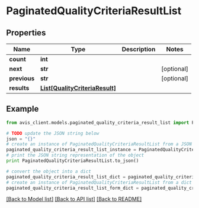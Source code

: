 # PaginatedQualityCriteriaResultList


## Properties

Name | Type | Description | Notes
------------ | ------------- | ------------- | -------------
**count** | **int** |  | 
**next** | **str** |  | [optional] 
**previous** | **str** |  | [optional] 
**results** | [**List[QualityCriteriaResult]**](QualityCriteriaResult.md) |  | 

## Example

```python
from avis_client.models.paginated_quality_criteria_result_list import PaginatedQualityCriteriaResultList

# TODO update the JSON string below
json = "{}"
# create an instance of PaginatedQualityCriteriaResultList from a JSON string
paginated_quality_criteria_result_list_instance = PaginatedQualityCriteriaResultList.from_json(json)
# print the JSON string representation of the object
print PaginatedQualityCriteriaResultList.to_json()

# convert the object into a dict
paginated_quality_criteria_result_list_dict = paginated_quality_criteria_result_list_instance.to_dict()
# create an instance of PaginatedQualityCriteriaResultList from a dict
paginated_quality_criteria_result_list_form_dict = paginated_quality_criteria_result_list.from_dict(paginated_quality_criteria_result_list_dict)
```
[[Back to Model list]](../README.md#documentation-for-models) [[Back to API list]](../README.md#documentation-for-api-endpoints) [[Back to README]](../README.md)


